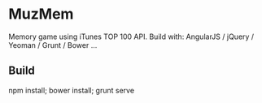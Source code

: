 # MuzMem

Memory game using iTunes TOP 100 API.
Build with: AngularJS / jQuery / Yeoman / Grunt / Bower ...

## Build
npm install; bower install; grunt serve


